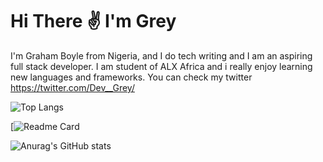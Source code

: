 # Hi There ✌ I'm Grey

I'm Graham Boyle from Nigeria, and I do tech writing and I am an aspiring full stack developer. I am student of ALX Africa and i really enjoy learning new languages and frameworks. You can check my twitter 
<https://twitter.com/Dev__Grey/>


![Top Langs](https://github-readme-stats.vercel.app/api/top-langs/?username=greybillions&langs_count=8)

[![Readme Card](https://github-readme-stats.vercel.app/api/pin/?username=greybillions&repo=github-readme-stats)

![Anurag's GitHub stats](https://github-readme-stats.vercel.app/api?username=greybillions&show_icons=true)
